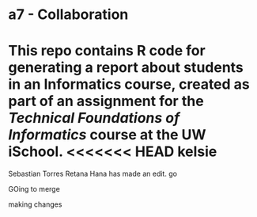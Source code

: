# a7 - Collaboration
This repo contains R code for generating a report about students in an Informatics course, 
created as part of an assignment for the _Technical Foundations of Informatics_ course at the UW iSchool.
<<<<<<< HEAD
kelsie
=======


Sebastian Torres Retana
Hana has made an edit.
go 

GOing to merge

making changes